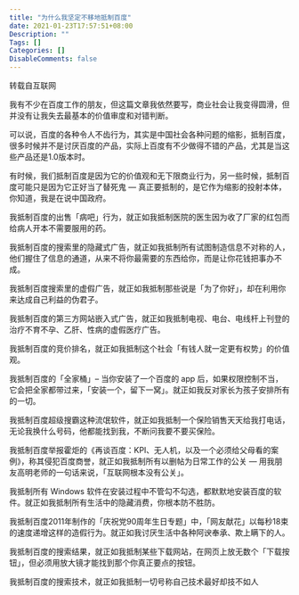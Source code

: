 ```yaml
---
title: "为什么我坚定不移地抵制百度"
date: 2021-01-23T17:57:51+08:00
Description: ""
Tags: []
Categories: []
DisableComments: false
---
```

转载自互联网

我有不少在百度工作的朋友，但这篇文章我依然要写，商业社会让我变得圆滑，但并没有让我失去最基本的价值审度和对错判断。

可以说，百度的各种令人不齿行为，其实是中国社会各种问题的缩影，抵制百度，很多时候并不是讨厌百度的产品，实际上百度有不少做得不错的产品，尤其是当这些产品还是1.0版本时。

有时候，我们抵制百度是因为它的价值观和无下限商业行为，另一些时候，抵制百度可能只是因为它正好当了替死鬼 — 真正要抵制的，是它作为缩影的投射本体，你知道，我是在说中国政府。

我抵制百度的出售「病吧」行为，就正如我抵制医院的医生因为收了厂家的红包而给病人开本不需要服用的药。

我抵制百度的搜索里的隐藏式广告，就正如我抵制所有试图制造信息不对称的人，他们握住了信息的通道，从来不将你最需要的东西给你，而是让你花钱把事办不成。

我抵制百度搜索里的虚假广告，就正如我抵制那些说是「为了你好」，却在利用你来达成自己利益的伪君子。

我抵制百度的第三方网站嵌入式广告，就正如我抵制电视、电台、电线杆上刊登的治疗不育不孕、乙肝、性病的虚假医疗广告。

我抵制百度的竞价排名，就正如我抵制这个社会「有钱人就一定更有权势」的价值观。

我抵制百度的「全家桶」– 当你安装了一个百度的 app 后，如果权限控制不当，它会把全家都带过来，「安装一个，留下一窝」。就正如我反对家长为孩子安排所有的一切。

我抵制百度超级搜霸这种流氓软件，就正如我抵制一个保险销售天天给我打电话，无论我换什么号码，他都能找到我，不断问我要不要买保险。

我抵制百度举报霍炬的《再谈百度：KPI、无人机，以及一个必须给父母看的案例》，称其侵犯百度商誉，就正如我抵制所有以删帖为日常工作的公关 — 用我朋友高明老师的一句话来说，「互联网根本没有公关」。

我抵制所有 Windows 软件在安装过程中不管勾不勾选，都默默地安装百度的软件。就正如我抵制所有生活中的隐藏消费，你根本防不胜防。

我抵制百度2011年制作的「庆祝党90周年生日专题」中，「网友献花」以每秒18束的速度递增这样的造假行为。就正如我讨厌生活中各种阿谀奉承、欺上瞒下的人。

我抵制百度的搜索结果，就正如我抵制某些下载网站，在网页上放无数个「下载按钮」，但必须用放大镜才能找到那个你真正要点的按钮。

我抵制百度的搜索技术，就正如我抵制一切号称自己技术最好却技不如人